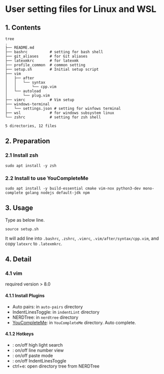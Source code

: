 # User setting files for Linux and WSL



## 1. Contents

```
tree
.
├── README.md
├── bashrc          # setting for bash shell
├── git_aliases     # for Git aliases
├── latexmkrc       # for latexmk
├── profile_common  # common setting
├── setup.sh        # Initial setup script
├── vim
│   ├── after
│   │   └── syntax
│   │       └── cpp.vim
│   └── autoload
│       └── plug.vim
├── vimrc           # Vim setup
├── windows-terminal
│   └── settings.json # setting for winfows terminal
├── wsl             # for windows subsystem linux
└── zshrc           # setting for zsh shell

5 directories, 12 files
```



## 2. Preparation
### 2.1 Install zsh
```
sudo apt install -y zsh
```

### 2.2 Install to use YouCompleteMe
```
sudo apt install -y build-essential cmake vim-nox python3-dev mono-complete golang nodejs default-jdk npm
```



## 3. Usage
Type as below line.
```
source setup.sh
```
It will add line into `.bashrc`, `.zshrc`, `.vimrc`, `.vim/after/syntax/cpp.vim`, and copy `latexrc` to `.latexmkrc`.


## 4. Detail
### 4.1 vim
required version > 8.0

#### 4.1.1 Install Plugins
- Auto pairs: in `auto-pairs` directory
- IndentLinesToggle: in `indentLint` directory
- NERDTree: in `nerdtree` directory
- [YouCompleteMe](https://github.com/ycm-core/YouCompleteMe): in `YouCompleteMe` directory. Auto complete.


#### 4.1.2 Hotkeys
- <F4>: on/off high light search
- <F5>: on/off line number view
- <F6>: on/off paste mode
- <F7>: on/off IndentLinesToggle
- ctrl+e: open directory tree from NERDTree
